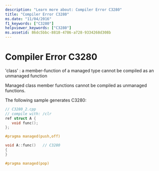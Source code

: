```yaml
---
description: "Learn more about: Compiler Error C3280"
title: "Compiler Error C3280"
ms.date: "11/04/2016"
f1_keywords: ["C3280"]
helpviewer_keywords: ["C3280"]
ms.assetid: 86dc5bbc-8818-4786-a728-9334268d308b
---
```

# Compiler Error C3280

'class' : a member-function of a managed type cannot be compiled as an unmanaged function

Managed class member functions cannot be compiled as unmanaged functions.

The following sample generates C3280:

```cpp
// C3280_2.cpp
// compile with: /clr
ref struct A {
   void func();
};

#pragma managed(push,off)

void A::func()   // C3280
{
}

#pragma managed(pop)
```
